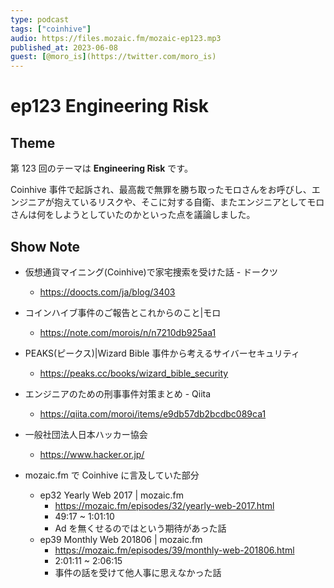 ```yaml
---
type: podcast
tags: ["coinhive"]
audio: https://files.mozaic.fm/mozaic-ep123.mp3
published_at: 2023-06-08
guest: [@moro_is](https://twitter.com/moro_is)
---
```


# ep123 Engineering Risk

## Theme

第 123 回のテーマは **Engineering Risk** です。

Coinhive 事件で起訴され、最高裁で無罪を勝ち取ったモロさんをお呼びし、エンジニアが抱えているリスクや、そこに対する自衛、またエンジニアとしてモロさんは何をしようとしていたのかといった点を議論しました。


## Show Note

- 仮想通貨マイニング(Coinhive)で家宅捜索を受けた話 - ドークツ
  - https://doocts.com/ja/blog/3403
- コインハイブ事件のご報告とこれからのこと|モロ
  - https://note.com/morois/n/n7210db925aa1
- PEAKS(ピークス)|Wizard Bible 事件から考えるサイバーセキュリティ
  - https://peaks.cc/books/wizard_bible_security
- エンジニアのための刑事事件対策まとめ - Qiita
  - https://qiita.com/moroi/items/e9db57db2bcdbc089ca1
- 一般社団法人日本ハッカー協会
  - https://www.hacker.or.jp/


- mozaic.fm で Coinhive に言及していた部分
  - ep32 Yearly Web 2017 | mozaic.fm
    - https://mozaic.fm/episodes/32/yearly-web-2017.html
    - 49:17 ~ 1:01:10
    - Ad を無くせるのではという期待があった話
  - ep39 Monthly Web 201806 | mozaic.fm
    - https://mozaic.fm/episodes/39/monthly-web-201806.html
    - 2:01:11 ~ 2:06:15
    - 事件の話を受けて他人事に思えなかった話